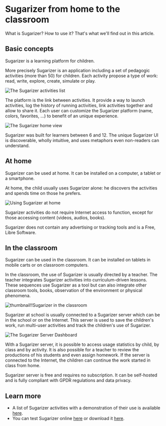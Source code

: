 # Sugarizer from home to the classroom

What is Sugarizer? How to use it? That's what we'll find out in this article.

## Basic concepts

Sugarizer is a learning platform for children.

More precisely Sugarizer is an application including a set of pedagogic activities (more than 50) for children.
Each activity propose a type of work: read, write, explore, create, simulate or play.

![The Sugarizer activities list](images/activitieslist.png)

The platform is the link between activities. It provide a way to launch activities, log the history of running activities, link activities together and allow to share it. 
Each user can customize the Sugarizer platform (name, colors, favorites, ...) to benefit of an unique experience.

![The Sugarizer home view](images/homeview.png)

Sugarizer was built for learners between 6 and 12. The unique Sugarizer UI is discoverable, wholly intuitive, and uses metaphors even non-readers can understand.

## At home

Sugarizer can be used at home. 
It can be installed on a computer, a tablet or a smartphone.

At home, the child usually uses Sugarizer alone: he discovers the activities and spends time on those he prefers.

![Using Sugarizer at home](images/useralone.png)

Sugarizer activities do not require Internet access to function, except for those accessing content (videos, audios, books).

Sugarizer does not contain any advertising or tracking tools and is a Free, Libre Software.

## In the classroom

Sugarizer can be used in the classroom. It can be installed on tablets in mobile carts or on classroom computers.

In the classroom, the use of Sugarizer is usually directed by a teacher. The teacher integrates Sugarizer activities into curriculum-driven lessons. These sequences use Sugarizer as a tool but can also integrate other classroom tools, books, observation of the environment or physical phenomena.

![thumbnail!!Sugarizer in the classroom](images/teachers.png)

Sugarizer at school is usually connected to a Sugarizer server which can be in the school or on the Internet. This server is used to save the children's work, run multi-user activities and track the children's use of Sugarizer.

![The Sugarizer Server Dashboard](images/dashboard.png)

With a Sugarizer server, it is possible to access usage statistics by child, by class and by activity. It is also possible for a teacher to review the productions of his students and even assign homework. If the server is connected to the Internet, the children can continue the work started in class from home.

Sugarizer server is free and requires no subscription. It can be self-hosted and is fully compliant with GPDR regulations and data privacy.

## Learn more

* A list of Sugarizer activities with a demonstration of their use is available [here](https://sugarizer.org/activities.html).
* You can test Sugarizer online [here](https://try.sugarizer.org) or download it [here](https://sugarizer.org/index.html#apps).